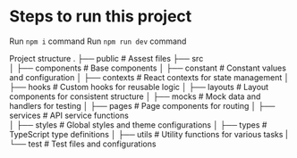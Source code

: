 # Steps to run this project

Run `npm i` command
Run `npm run dev` command

Project structure
.
├── public              # Assest files
├── src                     
│   ├── components      # Base components
│   ├── constant        # Constant values and configuration
│   ├── contexts        # React contexts for state management
│   ├── hooks           # Custom hooks for reusable logic
│   ├── layouts         #  Layout components for consistent structure
│   ├── mocks           # Mock data and handlers for testing
│   ├── pages           # Page components for routing
│   ├── services        # API service functions  
│   ├── styles          # Global styles and theme configurations
│   ├── types           # TypeScript type definitions
│   ├── utils           # Utility functions for various tasks
|   └── test            # Test files and configurations
